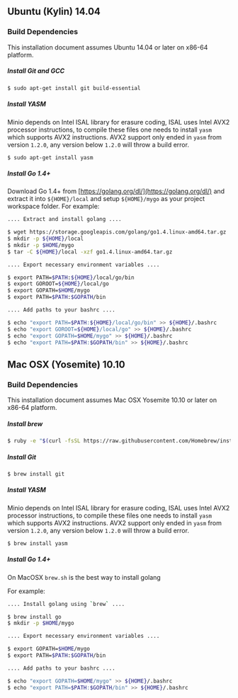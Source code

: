 ## Ubuntu (Kylin) 14.04
### Build Dependencies
This installation document assumes Ubuntu 14.04 or later on x86-64 platform.

##### Install Git and GCC
```sh
$ sudo apt-get install git build-essential
```

##### Install YASM

Minio depends on Intel ISAL library for erasure coding, ISAL uses Intel AVX2 processor instructions, to compile these files one needs to install ``yasm`` which supports AVX2 instructions. AVX2 support only ended in ``yasm`` from version ``1.2.0``, any version below ``1.2.0`` will throw a build error.

```sh
$ sudo apt-get install yasm
```

##### Install Go 1.4+
Download Go 1.4+ from [https://golang.org/dl/](https://golang.org/dl/) and extract it into ``${HOME}/local`` and setup ``${HOME}/mygo`` as your project workspace folder.
For example:
```sh
.... Extract and install golang ....

$ wget https://storage.googleapis.com/golang/go1.4.linux-amd64.tar.gz
$ mkdir -p ${HOME}/local
$ mkdir -p $HOME/mygo
$ tar -C ${HOME}/local -xzf go1.4.linux-amd64.tar.gz

.... Export necessary environment variables ....

$ export PATH=$PATH:${HOME}/local/go/bin
$ export GOROOT=${HOME}/local/go
$ export GOPATH=$HOME/mygo
$ export PATH=$PATH:$GOPATH/bin

.... Add paths to your bashrc ....

$ echo "export PATH=$PATH:${HOME}/local/go/bin" >> ${HOME}/.bashrc
$ echo "export GOROOT=${HOME}/local/go" >> ${HOME}/.bashrc
$ echo "export GOPATH=$HOME/mygo" >> ${HOME}/.bashrc
$ echo "export PATH=$PATH:$GOPATH/bin" >> ${HOME}/.bashrc
```

## Mac OSX (Yosemite) 10.10
### Build Dependencies
This installation document assumes Mac OSX Yosemite 10.10 or later on x86-64 platform.

##### Install brew
```sh
$ ruby -e "$(curl -fsSL https://raw.githubusercontent.com/Homebrew/install/master/install)"
```

##### Install Git
```sh
$ brew install git
```

##### Install YASM

Minio depends on Intel ISAL library for erasure coding, ISAL uses Intel AVX2 processor instructions, to compile these files one needs to install ``yasm`` which supports AVX2 instructions. AVX2 support only ended in ``yasm`` from version ``1.2.0``, any version below ``1.2.0`` will throw a build error.

```sh
$ brew install yasm
```

##### Install Go 1.4+
On MacOSX ``brew.sh`` is the best way to install golang

For example:
```sh
.... Install golang using `brew` ....

$ brew install go
$ mkdir -p $HOME/mygo

.... Export necessary environment variables ....

$ export GOPATH=$HOME/mygo
$ export PATH=$PATH:$GOPATH/bin

.... Add paths to your bashrc ....

$ echo "export GOPATH=$HOME/mygo" >> ${HOME}/.bashrc
$ echo "export PATH=$PATH:$GOPATH/bin" >> ${HOME}/.bashrc
```
